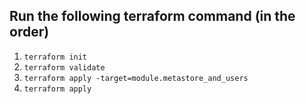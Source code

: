 ## Run the following terraform command (in the order)
1. `terraform init`
2. `terraform validate`
3. `terraform apply -target=module.metastore_and_users`
4. `terraform apply`